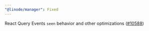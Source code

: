 ```yaml
---
"@linode/manager": Fixed
---
```


React Query Events `seen` behavior and other optimizations ([#10588](https://github.com/linode/manager/pull/10588))

